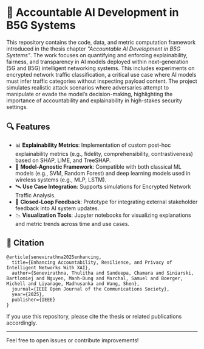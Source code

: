 # 📡 Accountable AI Development in B5G Systems

This repository contains the code, data, and metric computation framework introduced in the thesis chapter *"Accountable AI Development in B5G Systems"*. The work focuses on quantifying and enforcing explainability, fairness, and transparency in AI models deployed within next-generation (5G and B5G) intelligent networking systems. This includes experiments on encrypted network traffic classification, a critical use case where AI models must infer traffic categories without inspecting payload content. The project simulates realistic attack scenarios where adversaries attempt to manipulate or evade the model’s decision-making, highlighting the importance of accountability and explainability in high-stakes security settings.

## 🔍 Features

- 📊 **Explainability Metrics**: Implementation of custom post-hoc explainability metrics (e.g., fidelity, comprehensibility, contrastiveness) based on SHAP, LIME, and TreeSHAP.
- 🧠 **Model-Agnostic Framework**: Compatible with both classical ML models (e.g., SVM, Random Forest) and deep learning models used in wireless systems (e.g., MLP, LSTM).
- 🛰️ **Use Case Integration**: Supports simulations for Encrypted Network Traffic Analysis.
- 🔄 **Closed-Loop Feedback**: Prototype for integrating external stakeholder feedback into AI system updates.
- 📉 **Visualization Tools**: Jupyter notebooks for visualizing explanations and metric trends across time and use cases.

## 📌 Citation
```
@article{senevirathna2025enhancing,
  title={Enhancing Accountability, Resilience, and Privacy of Intelligent Networks With XAI},
  author={Senevirathna, Thulitha and Sandeepa, Chamara and Siniarski, Bartlomiej and Nguyen, Manh-Dung and Marchal, Samuel and Boerger, Michell and Liyanage, Madhusanka and Wang, Shen},
  journal={IEEE Open Journal of the Communications Society},
  year={2025},
  publisher={IEEE}
}
```
If you use this repository, please cite the thesis or related publications accordingly.

---

Feel free to open issues or contribute improvements!
